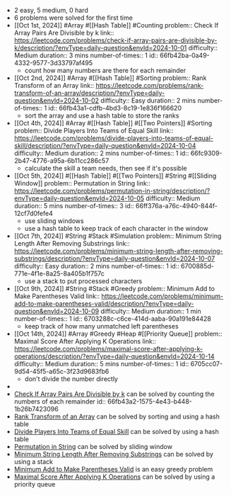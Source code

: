 - 2 easy, 5 medium, 0 hard
- 6 problems were solved for the first time
- [[Oct 1st, 2024]] #Array #[[Hash Table]] #Counting 
  problem:: Check If Array Pairs Are Divisible by k
  link:: https://leetcode.com/problems/check-if-array-pairs-are-divisible-by-k/description/?envType=daily-question&envId=2024-10-01
  difficulty:: Medium
  duration:: 3 mins
  number-of-times:: 1
  id:: 66fb42ba-0a49-4332-9577-3d33797af495
	- count how many numbers are there for each remainder
- [[Oct 2nd, 2024]] #Array #[[Hash Table]] #Sorting 
  problem:: Rank Transform of an Array
  link:: https://leetcode.com/problems/rank-transform-of-an-array/description/?envType=daily-question&envId=2024-10-02
  difficulty:: Easy
  duration:: 2 mins
  number-of-times:: 1
  id:: 66fb43a1-cdfb-4bd3-8c19-1e836f166620
	- sort the array and use a hash table to store the ranks
- [[Oct 4th, 2024]] #Array #[[Hash Table]] #[[Two Pointers]] #Sorting 
  problem:: Divide Players Into Teams of Equal Skill
  link:: https://leetcode.com/problems/divide-players-into-teams-of-equal-skill/description/?envType=daily-question&envId=2024-10-04
  difficulty:: Medium
  duration:: 2 mins
  number-of-times:: 1
  id:: 66fc9309-2b47-4776-a95a-6b11cc286c57
	- calculate the skill a team needs, then see if it's possible
- [[Oct 5th, 2024]] #[[Hash Table]] #[[Two Pointers]] #String #[[Sliding Window]] 
  problem:: Permutation in String
  link:: https://leetcode.com/problems/permutation-in-string/description/?envType=daily-question&envId=2024-10-05
  difficulty:: Medium
  duration:: 5 mins
  number-of-times:: 3
  id:: 66ff376a-a76c-4940-844f-12cf7d0fefe4
	- use sliding windows
	- use a hash table to keep track of each character in the window
- [[Oct 7th, 2024]] #String #Stack #Simulation 
  problem:: Minimum String Length After Removing Substrings
  link:: https://leetcode.com/problems/minimum-string-length-after-removing-substrings/description/?envType=daily-question&envId=2024-10-07
  difficulty:: Easy
  duration:: 2 mins
  number-of-times:: 1
  id:: 6700885d-771e-4f1e-8a25-8a405b1f757c
	- use a stack to put processed characters
- [[Oct 9th, 2024]] #String #Stack #Greedy 
  problem:: Minimum Add to Make Parentheses Valid
  link:: https://leetcode.com/problems/minimum-add-to-make-parentheses-valid/description/?envType=daily-question&envId=2024-10-09
  difficulty:: Medium
  duration:: 1 min
  number-of-times:: 1
  id:: 6703288c-c6ce-414d-aaba-90a191e84428
	- keep track of how many unmatched left parentheses
- [[Oct 14th, 2024]] #Array #Greedy #Heap #[[Priority Queue]] 
  problem:: Maximal Score After Applying K Operations
  link:: https://leetcode.com/problems/maximal-score-after-applying-k-operations/description/?envType=daily-question&envId=2024-10-14
  difficulty:: Medium
  duration:: 5 mins
  number-of-times:: 1
  id:: 6705cc07-9d54-45f5-a65c-3f23d9683fb6
	- don't divide the number directly
-
- [Check If Array Pairs Are Divisible by k](((66fb42ba-0a49-4332-9577-3d33797af495))) can be solved by counting the numbers of each remainder
  id:: 66fb43a2-1575-4e43-b448-1b26b7423096
- [Rank Transform of an Array](((66fb43a1-cdfb-4bd3-8c19-1e836f166620))) can be solved by sorting and using a hash table
- [Divide Players Into Teams of Equal Skill](((66fc9309-2b47-4776-a95a-6b11cc286c57))) can be solved by using a hash table
- [Permutation in String](((66ff376a-a76c-4940-844f-12cf7d0fefe4))) can be solved by sliding window
- [Minimum String Length After Removing Substrings](((6700885d-771e-4f1e-8a25-8a405b1f757c))) can be solved by using a stack
- [Minimum Add to Make Parentheses Valid](((6703288c-c6ce-414d-aaba-90a191e84428))) is an easy greedy problem
- [Maximal Score After Applying K Operations](((6705cc07-9d54-45f5-a65c-3f23d9683fb6))) can be solved by using a priority queue